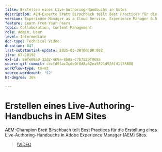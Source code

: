 ```yaml
---
title: Erstellen eines Live-Authoring-Handbuchs in Sites
description: AEM-Experte Brett Birschbach teilt Best Practices für die Erstellung eines Live-Authoring-Handbuchs in Adobe Experience Manager Sites.
version: Experience Manager as a Cloud Service, Experience Manager 6.5
feature: Learn From Your Peers
topic: Collaboration, Content Management
role: Admin, User
level: Intermediate
doc-type: Technical Video
duration: 847
last-substantial-update: 2025-05-28T00:00:00Z
jira: KT-18192
exl-id: 8efe69a9-32d2-4b9e-8b8a-c7b7520f968a
source-git-commit: cbcfd53ac2cde0f0d8a62ea5821d586fd1f36808
workflow-type: tm+mt
source-wordcount: '52'
ht-degree: 36%

---
```


# Erstellen eines Live-Authoring-Handbuchs in AEM Sites

AEM-Champion Brett Birschbach teilt Best Practices für die Erstellung eines Live-Authoring-Handbuchs in Adobe Experience Manager (AEM) Sites.

>[!VIDEO](https://video.tv.adobe.com/v/3459572/?learn=on&enablevpops)
